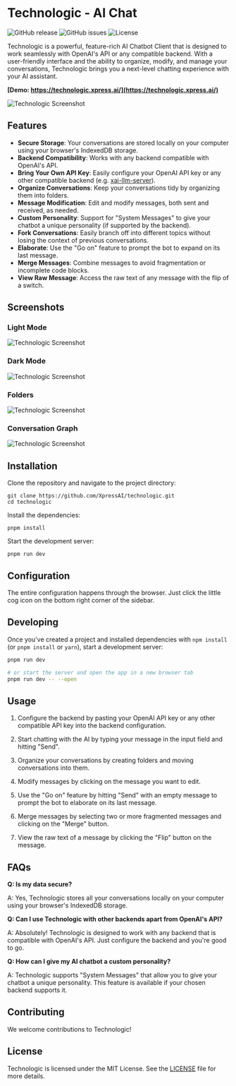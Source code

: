 # Technologic - AI Chat

![GitHub release](https://img.shields.io/github/release/XpressAI/technologic)
![GitHub issues](https://img.shields.io/github/issues/XpressAI/technologic)
![License](https://img.shields.io/github/license/XpressAI/technologic)

Technologic is a powerful, feature-rich AI Chatbot Client that is designed to work seamlessly with OpenAI's API or any
compatible backend. With a user-friendly interface and the ability to organize, modify, and manage your conversations,
Technologic brings you a next-level chatting experience with your AI assistant.

**[Demo: https://technologic.xpress.ai/](https://technologic.xpress.ai/)**

![Technologic Screenshot](./images/light-mode.png)

## Features

- **Secure Storage**: Your conversations are stored locally on your computer using your browser's IndexedDB storage.
- **Backend Compatibility**: Works with any backend compatible with OpenAI's API.
- **Bring Your Own API Key**: Easily configure your OpenAI API key or any other compatible backend (e.g. [xai-llm-server](https://github.com/XpressAI/xai-llm-server)).
- **Organize Conversations**: Keep your conversations tidy by organizing them into folders.
- **Message Modification**: Edit and modify messages, both sent and received, as needed.
- **Custom Personality**: Support for "System Messages" to give your chatbot a unique personality (if supported by the backend).
- **Fork Conversations**: Easily branch off into different topics without losing the context of previous conversations.
- **Elaborate**: Use the "Go on" feature to prompt the bot to expand on its last message.
- **Merge Messages**: Combine messages to avoid fragmentation or incomplete code blocks.
- **View Raw Message**: Access the raw text of any message with the flip of a switch.

## Screenshots

### Light Mode
![Technologic Screenshot](./images/light-mode.png)

### Dark Mode
![Technologic Screenshot](./images/dark-mode.png)

### Folders
![Technologic Screenshot](./images/folders.png)

### Conversation Graph
![Technologic Screenshot](./images/chat-graph.png)

## Installation

Clone the repository and navigate to the project directory:

```
git clone https://github.com/XpressAI/technologic.git
cd technologic
```

Install the dependencies:

```
pnpm install
```

Start the development server:
```
pnpm run dev
```

## Configuration

The entire configuration happens through the browser. Just click the little cog icon on the bottom right corner of the
sidebar.


## Developing

Once you've created a project and installed dependencies with `npm install` (or `pnpm install` or `yarn`), start a development server:

```bash
pnpm run dev

# or start the server and open the app in a new browser tab
pnpm run dev -- --open
```

## Usage

1. Configure the backend by pasting your OpenAI API key or any other compatible API key into the backend configuration.

2. Start chatting with the AI by typing your message in the input field and hitting "Send".

3. Organize your conversations by creating folders and moving conversations into them.

4. Modify messages by clicking on the message you want to edit.

5. Use the "Go on" feature by hitting "Send" with an empty message to prompt the bot to elaborate on its last message.

6. Merge messages by selecting two or more fragmented messages and clicking on the "Merge" button.

7. View the raw text of a message by clicking the "Flip" button on the message.

## FAQs

**Q: Is my data secure?**

A: Yes, Technologic stores all your conversations locally on your computer using your browser's IndexedDB storage.

**Q: Can I use Technologic with other backends apart from OpenAI's API?**

A: Absolutely! Technologic is designed to work with any backend that is compatible with OpenAI's API. Just configure the backend and you're good to go.

**Q: How can I give my AI chatbot a custom personality?**

A: Technologic supports "System Messages" that allow you to give your chatbot a unique personality. This feature is available if your chosen backend supports it.

## Contributing

We welcome contributions to Technologic!

## License
Technologic is licensed under the MIT License. See the [LICENSE](LICENSE) file for more details.
